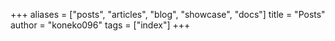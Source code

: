 +++
aliases = ["posts", "articles", "blog", "showcase", "docs"]
title = "Posts"
author = "koneko096"
tags = ["index"]
+++
